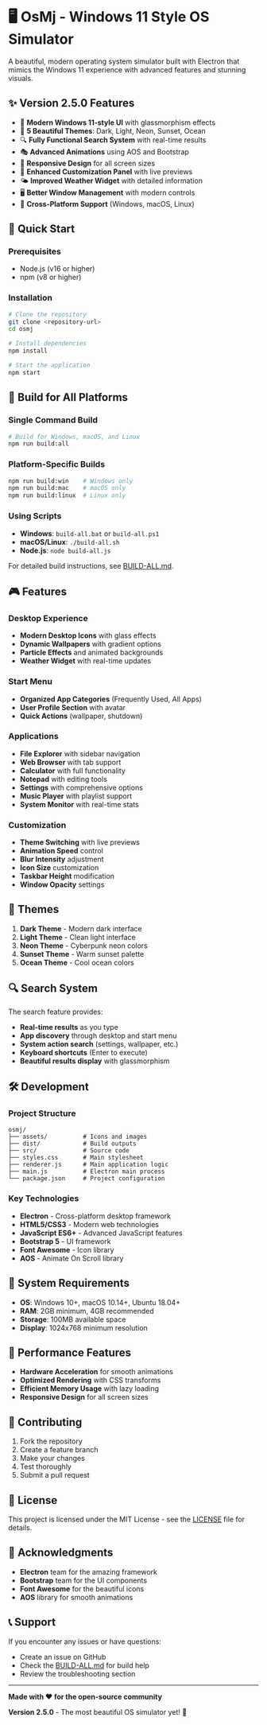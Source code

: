 # 🖥️ OsMj - Windows 11 Style OS Simulator

A beautiful, modern operating system simulator built with Electron that mimics the Windows 11 experience with advanced features and stunning visuals.

## ✨ Version 2.5.0 Features

- 🎨 **Modern Windows 11-style UI** with glassmorphism effects
- 🌟 **5 Beautiful Themes**: Dark, Light, Neon, Sunset, Ocean
- 🔍 **Fully Functional Search System** with real-time results
- 🎭 **Advanced Animations** using AOS and Bootstrap
- 📱 **Responsive Design** for all screen sizes
- 🔧 **Enhanced Customization Panel** with live previews
- 🌤️ **Improved Weather Widget** with detailed information
- 🖥️ **Better Window Management** with modern controls
- 🎯 **Cross-Platform Support** (Windows, macOS, Linux)

## 🚀 Quick Start

### Prerequisites
- Node.js (v16 or higher)
- npm (v8 or higher)

### Installation
```bash
# Clone the repository
git clone <repository-url>
cd osmj

# Install dependencies
npm install

# Start the application
npm start
```

## 🔧 Build for All Platforms

### Single Command Build
```bash
# Build for Windows, macOS, and Linux
npm run build:all
```

### Platform-Specific Builds
```bash
npm run build:win    # Windows only
npm run build:mac    # macOS only
npm run build:linux  # Linux only
```

### Using Scripts
- **Windows**: `build-all.bat` or `build-all.ps1`
- **macOS/Linux**: `./build-all.sh`
- **Node.js**: `node build-all.js`

For detailed build instructions, see [BUILD-ALL.md](BUILD-ALL.md).

## 🎮 Features

### Desktop Experience
- **Modern Desktop Icons** with glass effects
- **Dynamic Wallpapers** with gradient options
- **Particle Effects** and animated backgrounds
- **Weather Widget** with real-time updates

### Start Menu
- **Organized App Categories** (Frequently Used, All Apps)
- **User Profile Section** with avatar
- **Quick Actions** (wallpaper, shutdown)

### Applications
- **File Explorer** with sidebar navigation
- **Web Browser** with tab support
- **Calculator** with full functionality
- **Notepad** with editing tools
- **Settings** with comprehensive options
- **Music Player** with playlist support
- **System Monitor** with real-time stats

### Customization
- **Theme Switching** with live previews
- **Animation Speed** control
- **Blur Intensity** adjustment
- **Icon Size** customization
- **Taskbar Height** modification
- **Window Opacity** settings

## 🎨 Themes

1. **Dark Theme** - Modern dark interface
2. **Light Theme** - Clean light interface
3. **Neon Theme** - Cyberpunk neon colors
4. **Sunset Theme** - Warm sunset palette
5. **Ocean Theme** - Cool ocean colors

## 🔍 Search System

The search feature provides:
- **Real-time results** as you type
- **App discovery** through desktop and start menu
- **System action search** (settings, wallpaper, etc.)
- **Keyboard shortcuts** (Enter to execute)
- **Beautiful results display** with glassmorphism

## 🛠️ Development

### Project Structure
```
osmj/
├── assets/          # Icons and images
├── dist/            # Build outputs
├── src/             # Source code
├── styles.css       # Main stylesheet
├── renderer.js      # Main application logic
├── main.js          # Electron main process
└── package.json     # Project configuration
```

### Key Technologies
- **Electron** - Cross-platform desktop framework
- **HTML5/CSS3** - Modern web technologies
- **JavaScript ES6+** - Advanced JavaScript features
- **Bootstrap 5** - UI framework
- **Font Awesome** - Icon library
- **AOS** - Animate On Scroll library

## 📱 System Requirements

- **OS**: Windows 10+, macOS 10.14+, Ubuntu 18.04+
- **RAM**: 2GB minimum, 4GB recommended
- **Storage**: 100MB available space
- **Display**: 1024x768 minimum resolution

## 🚀 Performance Features

- **Hardware Acceleration** for smooth animations
- **Optimized Rendering** with CSS transforms
- **Efficient Memory Usage** with lazy loading
- **Responsive Design** for all screen sizes

## 🤝 Contributing

1. Fork the repository
2. Create a feature branch
3. Make your changes
4. Test thoroughly
5. Submit a pull request

## 📄 License

This project is licensed under the MIT License - see the [LICENSE](LICENSE) file for details.

## 🙏 Acknowledgments

- **Electron** team for the amazing framework
- **Bootstrap** team for the UI components
- **Font Awesome** for the beautiful icons
- **AOS** library for smooth animations

## 📞 Support

If you encounter any issues or have questions:
- Create an issue on GitHub
- Check the [BUILD-ALL.md](BUILD-ALL.md) for build help
- Review the troubleshooting section

---

**Made with ❤️ for the open-source community**

**Version 2.5.0** - The most beautiful OS simulator yet! 🎉
